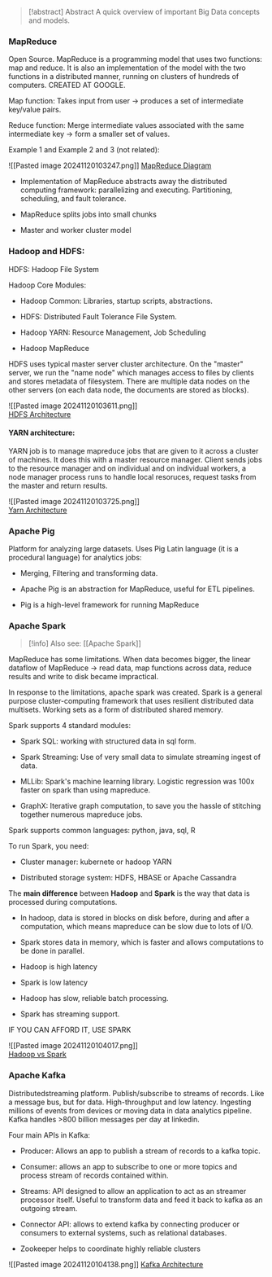 > [!abstract] Abstract
> A quick overview of important Big Data concepts and models.

### MapReduce

Open Source. MapReduce is a programming model that uses two functions: map and reduce. It is also an implementation of the model with the two functions in a distributed manner, running on clusters of hundreds of computers. CREATED AT GOOGLE.

Map function: Takes input from user -> produces a set of intermediate key/value pairs.

Reduce function: Merge intermediate values associated with the same intermediate key -> form a smaller set of values.

Example 1 and Example 2 and 3 (not related):

![[Pasted image 20241120103247.png]]
[MapReduce Diagram](https://algodaily.com/lessons/what-is-mapreduce-and-how-does-it-work)

- Implementation of MapReduce abstracts away the distributed computing framework: parallelizing and executing. Partitioning, scheduling, and fault tolerance.

- MapReduce splits jobs into small chunks

- Master and worker cluster model

### Hadoop and HDFS:

HDFS: Hadoop File System

Hadoop Core Modules:

- Hadoop Common: Libraries, startup scripts, abstractions.

- HDFS: Distributed Fault Tolerance File System.

- Hadoop YARN: Resource Management, Job Scheduling

- Hadoop MapReduce

HDFS uses typical master server cluster architecture. On the "master" server, we run the "name node" which manages access to files by clients and stores metadata of filesystem. There are multiple data nodes on the other servers (on each data node, the documents are stored as blocks).
  
![[Pasted image 20241120103611.png]]  
  [HDFS Architecture](https://www.pluralsight.com/cloud-guru)

#### YARN architecture:

YARN job is to manage mapreduce jobs that are given to it across a cluster of machines. It does this with a master resource manager. Client sends jobs to the resource manager and on individual and on individual workers, a node manager process runs to handle local resoruces, request tasks from the master and return results.

![[Pasted image 20241120103725.png]]  
  [Yarn Architecture](https://www.pluralsight.com/cloud-guru)

  
### Apache Pig

Platform for analyzing large datasets. Uses Pig Latin language (it is a procedural language) for analytics jobs:

- Merging, Filtering and transforming data.

- Apache Pig is an abstraction for MapReduce, useful for ETL pipelines.

- Pig is a high-level framework for running MapReduce   

### Apache Spark

> [!info] Also see:
> [[Apache Spark]]

MapReduce has some limitations. When data becomes bigger, the linear dataflow of MapReduce -> read data, map functions across data, reduce results and write to disk became impractical.

In response to the limitations, apache spark was created. Spark is a general purpose cluster-computing framework that uses resilient distributed data multisets. Working sets as a form of distributed shared memory.

Spark supports 4 standard modules:

- Spark SQL: working with structured data in sql form.

- Spark Streaming: Use of very small data to simulate streaming ingest of data.

- MLLib: Spark's machine learning library. Logistic regression was 100x faster on spark than using mapreduce.

- GraphX: Iterative graph computation, to save you the hassle of stitching together numerous mapreduce jobs.

Spark supports common languages: python, java, sql, R

To run Spark, you need:

- Cluster manager: kubernete or hadoop YARN

- Distributed storage system: HDFS, HBASE or Apache Cassandra

The **main difference** between **Hadoop** and **Spark** is the way that data is processed during computations.

- In hadoop, data is stored in blocks on disk before, during and after a computation, which means mapreduce can be slow due to lots of I/O.

- Spark stores data in memory, which is faster and allows computations to be done in parallel.

- Hadoop is high latency

- Spark is low latency

- Hadoop has slow, reliable batch processing.

- Spark has streaming support.

IF YOU CAN AFFORD IT, USE SPARK

![[Pasted image 20241120104017.png]]  
  [Hadoop vs Spark](https://www.pluralsight.com/cloud-guru)

### Apache Kafka

Distributedstreaming platform. Publish/subscribe to streams of records. Like a message bus, but for data. High-throughput and low latency. Ingesting millions of events from devices or moving data in data analytics pipeline. Kafka handles >800 billion messages per day at linkedin.

Four main APIs in Kafka:

- Producer: Allows an app to publish a stream of records to a kafka topic.

- Consumer: allows an app to subscribe to one or more topics and process stream of records contained within.

- Streams: API designed to allow an application to act as an streamer processor itself. Useful to transform data and feed it back to kafka as an outgoing stream.

- Connector API: allows to extend kafka by connecting producer or consumers to external systems, such as relational databases.

- Zookeeper helps to coordinate highly reliable clusters

![[Pasted image 20241120104138.png]]
[Kafka Architecture](https://kafka.apache.org/38/documentation/streams/architecture)